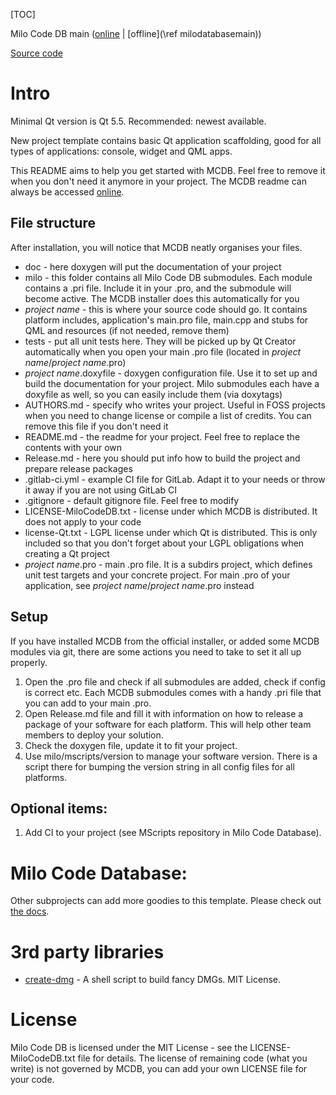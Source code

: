 [TOC]

Milo Code DB main ([online](https://docs.milosolutions.com/milo-code-db/main/) | [offline](\\ref milodatabasemain))

[Source code](https://github.com/milosolutions/newprojecttemplate)

# Intro

Minimal Qt version is Qt 5.5. Recommended: newest available.

New project template contains basic Qt application scaffolding, good for
all types of applications: console, widget and QML apps.

This README aims to help you get started with MCDB. Feel free to remove it when
you don't need it anymore in your project. The MCDB readme can always be
accessed [online](https://docs.milosolutions.com/milo-code-db/newprojecttemplate/).

## File structure

After installation, you will notice that MCDB neatly organises your files.

* doc - here doxygen will put the documentation of your project
* milo - this folder contains all Milo Code DB submodules. Each module contains
a .pri file. Include it in your .pro, and the submodule will become active. The
MCDB installer does this automatically for you
* _project name_ - this is where your source code should go. It contains platform
includes, application's main.pro file, main.cpp and stubs for QML and resources
(if not needed, remove them)
* tests - put all unit tests here. They will be picked up by Qt Creator
automatically when you open your main .pro file
(located in _project name_/_project name_.pro)
* _project name_.doxyfile - doxygen configuration file. Use it to set up and
build the documentation for your project. Milo submodules each have a doxyfile
as well, so you can easily include them (via doxytags)
* AUTHORS.md - specify who writes your project. Useful in FOSS projects when
you need to change license or compile a list of credits. You can remove this
file if you don't need it
* README.md - the readme for your project. Feel free to replace the contents
with your own
* Release.md - here you should put info how to build the project and prepare
release packages
* .gitlab-ci.yml - example CI file for GitLab. Adapt it to your needs or throw
it away if you are not using GitLab CI
* .gitignore - default gitignore file. Feel free to modify
* LICENSE-MiloCodeDB.txt - license under which MCDB is distributed. It does not
apply to your code
* license-Qt.txt - LGPL license under which Qt is distributed. This is only
included so that you don't forget about your LGPL obligations when creating a Qt
project
* _project name_.pro - main .pro file. It is a subdirs project, which defines
unit test targets and your concrete project. For main .pro of your application,
see _project name_/_project name_.pro instead

## Setup

If you have installed MCDB from the official installer, or added some MCDB
modules via git, there are some actions you need to take to set it all up
properly.

1. Open the .pro file and check if all submodules are added, check if config is
correct etc. Each MCDB submodules comes with a handy .pri file that you can add
to your main .pro.
2. Open Release.md file and fill it with information on how to release a package
of your software for each platform. This will help other team members to deploy
your solution.
3. Check the doxygen file, update it to fit your project.
4. Use milo/mscripts/version to manage your software version. There is a script
there for bumping the version string in all config files for all platforms.

## Optional items:

1. Add CI to your project (see MScripts repository in Milo Code Database).

# Milo Code Database:

Other subprojects can add more goodies to this template. Please check out
[the docs](https://docs.milosolutions.com/milo-code-db/main/subprojects.html).

# 3rd party libraries 

* [create-dmg](https://github.com/andreyvit/create-dmg) - A shell script to build
fancy DMGs. MIT License.

# License 

Milo Code DB is licensed under the MIT License - see the LICENSE-MiloCodeDB.txt
file for details. The license of remaining code (what you write) is not governed
by MCDB, you can add your own LICENSE file for your code.
